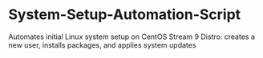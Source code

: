 # System-Setup-Automation-Script
Automates initial Linux system setup on CentOS Stream 9 Distro: creates a new user, installs packages, and applies system updates

